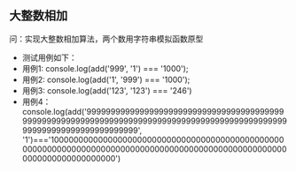 ## 大整数相加
问：实现大整数相加算法，两个数用字符串模拟函数原型
* 测试用例如下：
* 用例1: console.log(add('999', '1') === '1000');
* 用例2: console.log(add('1', '999') === '1000');
* 用例3: console.log(add('123', '123') === '246')
* 用例4： console.log(add('999999999999999999999999999999999999999999999999999999999999999999999999999999999999999999999999999999999999999999999999', '1')==='1000000000000000000000000000000000000000000000000000000000000000000000000000000000000000000000000000000000000000000000000')
